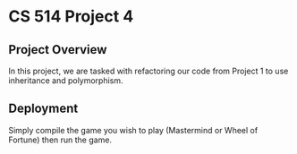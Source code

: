# CS 514 Project 4

## Project Overview
In this project, we are tasked with refactoring our code from Project 1 to use inheritance and polymorphism.

## Deployment
Simply compile the game you wish to play (Mastermind or Wheel of Fortune) then run the game.
